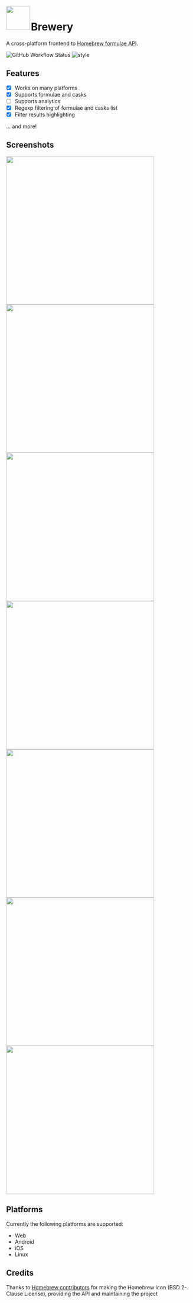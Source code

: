 <img align="left" width="64" height="64" src="icons/icon.png">
<h1>Brewery</h1>

A cross-platform frontend to [Homebrew formulae API](https://formulae.brew.sh).

![GitHub Workflow Status](https://img.shields.io/github/workflow/status/dawidd6/brewery/CI)
![style](https://img.shields.io/badge/style-pedantic-blue)

## Features

- [x] Works on many platforms
- [x] Supports formulae and casks
- [ ] Supports analytics
- [x] Regexp filtering of formulae and casks list
- [x] Filter results highlighting

... and more!

## Screenshots

<img src="screenshots/flutter_01.png" width=400><img src="screenshots/flutter_02.png" width=400><img src="screenshots/flutter_03.png" width=400><img src="screenshots/flutter_04.png" width=400><img src="screenshots/flutter_05.png" width=400><img src="screenshots/flutter_06.png" width=400><img src="screenshots/flutter_07.png" width=400>

## Platforms

Currently the following platforms are supported:
- Web
- Android
- iOS
- Linux

## Credits

Thanks to <a href="https://brew.sh" title="brew">Homebrew contributors</a> for making the Homebrew icon (BSD 2-Clause License), providing the API and maintaining the project
